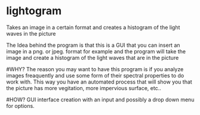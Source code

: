 # lightogram
Takes an image in a certain format and creates a histogram of the light waves in the picture

The Idea behind the program is that this is a GUI that you can insert an image in a png. or jpeg. format 
for example and the program will take the image and create a histogram of the light waves that are in the picture

#WHY?
The reason you may want to have this program is if you analyze images freaquently and use some form of their spectral properties to do work with.
This way you have an automated process that will show you that the picture has more vegitation, more impervious surface, etc..

#HOW?
GUI interface creation with an input and possibly a drop down menu for options.

